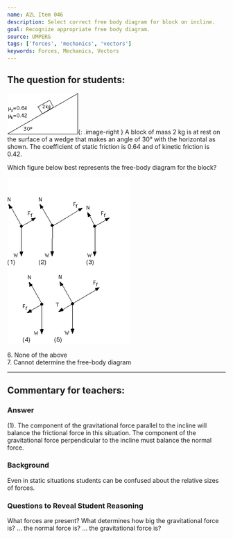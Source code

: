```yaml
---
name: A2L Item 046
description: Select correct free body diagram for block on incline.
goal: Recognize appropriate free body diagram.
source: UMPERG
tags: ['forces', 'mechanics', 'vectors']
keywords: Forces, Mechanics, Vectors
---
```


## The question for students:

![Item046_fig1.gif](../images/Item046_fig1.gif){: .image-right }  A
block of mass 2 kg is at rest on the surface of a wedge that makes an
angle of 30&deg; with the horizontal as shown.  The coefficient of
static friction is 0.64 and of kinetic friction is 0.42.

Which figure below best represents the free-body diagram for the block?

![Item046_fig2.gif](../images/Item046_fig2.gif)

6\. None of the above <br>
7\. Cannot determine the free-body diagram

<hr/>

## Commentary for teachers:

### Answer

(1).  The component of the gravitational force parallel to the incline
will balance the frictional force in this situation.  The component of
the gravitational force perpendicular to the incline must balance the
normal force.

### Background

Even in static situations students can be confused about the relative
sizes of forces.

### Questions to Reveal Student Reasoning

What forces are present?  What determines how big the gravitational
force is?  ... the normal force is? ... the gravitational force is?
